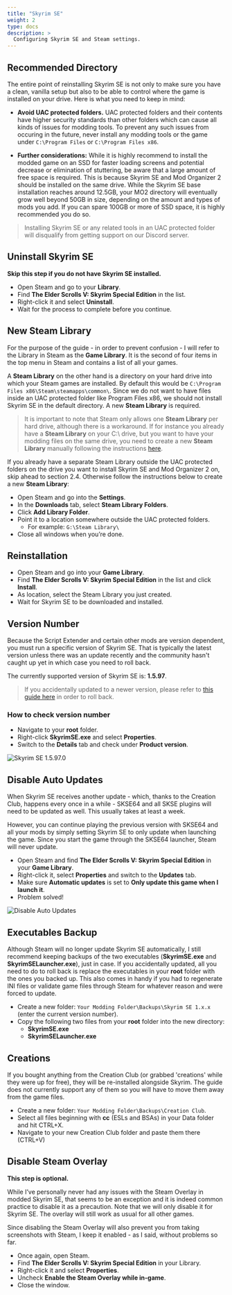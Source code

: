 ```yaml
---
title: "Skyrim SE"
weight: 2
type: docs
description: >
  Configuring Skyrim SE and Steam settings.
---
```


## Recommended Directory

The entire point of reinstalling Skyrim SE is not only to make sure you have a clean, vanilla setup but also to be able to control where the game is installed on your drive. Here is what you need to keep in mind:

- **Avoid UAC protected folders.** UAC protected folders and their contents have higher security standards than other folders which can cause all kinds of issues for modding tools. To prevent any such issues from occuring in the future, never install any modding tools or the game under `C:\Program Files` or `C:\Program Files x86`.

- **Further considerations:** While it is highly recommend to install the modded game on an SSD for faster loading screens and potential decrease or elimination of stuttering, be aware that a large amount of free space is required. This is because  Skyrim SE and Mod Organizer 2 should be installed on the same drive. While the Skyrim SE base installation reaches around 12.5GB, your MO2 directory will eventually grow well beyond 50GB in size, depending on the amount and types of mods you add. If you can spare 100GB or more of SSD space, it is highly recommended you do so.

> Installing Skyrim SE or any related tools in an UAC protected folder will disqualify from getting support on our Discord server.

## Uninstall Skyrim SE

**Skip this step if you do not have Skyrim SE installed.**

- Open Steam and go to your **Library**.
- Find **The Elder Scrolls V: Skyrim Special Edition** in the list.
- Right-click it and select **Uninstall**.
- Wait for the process to complete before you continue.

## New Steam Library

For the purpose of the guide - in order to prevent confusion - I will refer to the Library in Steam as the **Game Library**. It is the second of four items in the top menu in Steam and contains a list of all your games.

A **Steam Library** on the other hand is a directory on your hard drive into which your Steam games are installed. By default this would be `C:\Program Files x86\Steam\steamapps\common\`. Since we do not want to have files inside an UAC protected folder like Program Files x86, we should not install Skyrim SE in the default directory. A new **Steam Library** is required.

> It is important to note that Steam only allows one **Steam Library** per hard drive, although there is a workaround. If for instance you already have a **Steam Library** on your C:\ drive, but you want to have your modding files on the same drive, you need to create a new **Steam Library** manually following the instructions [here](https://steamcommunity.com/discussions/forum/1/135511294066324002).

If you already have a separate Steam Library outside the UAC protected folders on the drive you want to install Skyrim SE and Mod Organizer 2 on, skip ahead to section 2.4. Otherwise follow the instructions below to create a new **Steam Library**:

* Open Steam and go into the **Settings**.
* In the **Downloads** tab, select **Steam Library Folders**.
* Click **Add Library Folder**.
* Point it to a location somewhere outside the UAC protected folders.
  * For example: `G:\Steam Library\`
* Close all windows when you’re done.

## Reinstallation

* Open Steam and go into your **Game Library**.
* Find **The Elder Scrolls V: Skyrim Special Edition** in the list and click **Install**.
* As location, select the Steam Library you just created.
* Wait for Skyrim SE to be downloaded and installed.

## Version Number

Because the Script Extender and certain other mods are version dependent, you must run a specific version of Skyrim SE. That is typically the latest version unless there was an update recently and the community hasn't caught up yet in which case you need to roll back.

The currently supported version of Skyrim SE is: **1.5.97**.

> If you accidentally updated to a newer version, please refer to [this guide here](https://www.nexusmods.com/skyrimspecialedition/mods/19658) in order to roll back.

### How to check version number

* Navigate to your **root** folder.
* Right-click **SkyrimSE.exe** and select **Properties**.
* Switch to the **Details** tab and check under **Product version**.

![Skyrim SE 1.5.97.0](/Pictures/setup/skyrim_se_1_5_97_0.png)

## Disable Auto Updates

When Skyrim SE receives another update - which, thanks to the Creation Club, happens every once in a while - SKSE64 and all SKSE plugins will need to be updated as well. This usually takes at least a week.

However, you can continue playing the previous version with SKSE64 and all your mods by simply setting Skyrim SE to only update when launching the game. Since you start the game through the SKSE64 launcher, Steam will never update.

* Open Steam and find **The Elder Scrolls V: Skyrim Special Edition** in your **Game Library**.
* Right-click it, select **Properties** and switch to the **Updates** tab.
* Make sure **Automatic updates** is set to **Only update this game when I launch it**.
* Problem solved!

![Disable Auto Updates](/Pictures/setup/sse_disable_auto_updates.png)

## Executables Backup

Although Steam will no longer update Skyrim SE automatically, I still recommend keeping backups of the two executables (**SkyrimSE.exe** and **SkyrimSELauncher.exe**), just in case. If you accidentally updated, all you need to do to roll back is replace the executables in your **root** folder with the ones you backed up. This also comes in handy if you had to regenerate INI files or validate game files through Steam for whatever reason and were forced to update.

* Create a new folder: `Your Modding Folder\Backups\Skyrim SE 1.x.x` (enter the current version number).
* Copy the following two files from your **root** folder into the new directory:
  * **SkyrimSE.exe**
  * **SkyrimSELauncher.exe**

## Creations

If you bought anything from the Creation Club (or grabbed 'creations' while they were up for free), they will be re-installed alongside Skyrim. The guide does not currently support any of them so you will have to move them away from the game files.

- Create a new folder: `Your Modding Folder\Backups\Creation Club`.
- Select all files beginning with **cc** (ESLs and BSAs) in your Data folder and hit CTRL+X.
- Navigate to your new Creation Club folder and paste them there (CTRL+V)

## Disable Steam Overlay

**This step is optional.**

While I’ve personally never had any issues with the Steam Overlay in modded Skyrim SE, that seems to be an exception and it is indeed common practice to disable it as a precaution. Note that we will only disable it for Skyrim SE. The overlay will still work as usual for all other games.

Since disabling the Steam Overlay will also prevent you from taking screenshots with Steam, I keep it enabled - as I said, without problems so far.

* Once again, open Steam.
* Find **The Elder Scrolls V: Skyrim Special Edition** in your Library.
* Right-click it and select **Properties**.
* Uncheck **Enable the Steam Overlay while in-game**.
* Close the window.